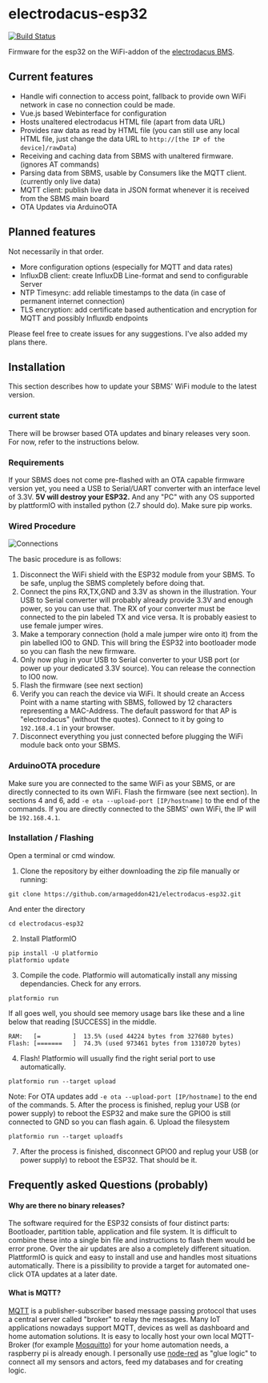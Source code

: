 # electrodacus-esp32
[![Build Status](https://travis-ci.com/armageddon421/electrodacus-esp32.svg?token=FQR4zoDToBXdEtrqsMAE&branch=master)](https://travis-ci.com/armageddon421/electrodacus-esp32)

Firmware for the esp32 on the WiFi-addon of the [electrodacus BMS](http://www.electrodacus.com/).

## Current features

* Handle wifi connection to access point, fallback to provide own WiFi network in case no connection could be made.
* Vue.js based Webinterface for configuration
* Hosts unaltered electrodacus HTML file (apart from data URL)
* Provides raw data as read by HTML file (you can still use any local HTML file, just change the data URL to `http://[the IP of the device]/rawData`)
* Receiving and caching data from SBMS with unaltered firmware. (ignores AT commands)
* Parsing data from SBMS, usable by Consumers like the MQTT client. (currently only live data)
* MQTT client: publish live data in JSON format whenever it is received from the SBMS main board
* OTA Updates via ArduinoOTA


## Planned features

Not necessarily in that order.

* More configuration options (especially for MQTT and data rates)
* InfluxDB client: create InfluxDB Line-format and send to configurable Server
* NTP Timesync: add reliable timestamps to the data (in case of permanent internet connection)
* TLS encryption: add certificate based authentication and encryption for MQTT and possibly Influxdb endpoints

Please feel free to create issues for any suggestions. I've also added my plans there.

## Installation

This section describes how to update your SBMS' WiFi module to the latest version.

### current state

There will be browser based OTA updates and binary releases very soon. For now, refer to the instructions below.

### Requirements

If your SBMS does not come pre-flashed with an OTA capable firmware version yet, you need a USB to Serial/UART converter with an interface level of 3.3V. **5V will destroy your ESP32.** And any "PC" with any OS supported by plattformIO with installed python (2.7 should do). Make sure pip works.

### Wired Procedure

![Connections](documentation/connections1.png)

The basic procedure is as follows:
1. Disconnect the WiFi shield with the ESP32 module from your SBMS. To be safe, unplug the SBMS completely before doing that.
2. Connect the pins RX,TX,GND and 3.3V as shown in the illustration. Your USB to Serial converter will probably already provide 3.3V and enough power, so you can use that. The RX of your converter must be connected to the pin labeled TX and vice versa. It is probably easiest to use female jumper wires.
3. Make a temporary connection (hold a male jumper wire onto it) from the pin labelled IO0 to GND. This will bring the ESP32 into bootloader mode so you can flash the new firmware.
4. Only now plug in your USB to Serial converter to your USB port (or power up your dedicated 3.3V source). You can release the connection to IO0 now.
5. Flash the firmware (see next section)
6. Verify you can reach the device via WiFi. It should create an Access Point with a name starting with SBMS, followed by 12 characters representing a MAC-Address. The default password for that AP is "electrodacus" (without the quotes). Connect to it by going to `192.168.4.1` in your browser.
7. Disconnect everything you just connected before plugging the WiFi module back onto your SBMS.

### ArduinoOTA procedure

Make sure you are connected to the same WiFi as your SBMS, or are directly connected to its own WiFi.
Flash the firmware (see next section). In sections 4 and 6, add `-e ota --upload-port [IP/hostname]` to the end of the commands.
If you are directly connected to the SBMS' own WiFi, the IP will be `192.168.4.1`.

### Installation / Flashing

Open a terminal or cmd window.

1. Clone the repository by either downloading the zip file manually or running:
```
git clone https://github.com/armageddon421/electrodacus-esp32.git
```
And enter the directory
```
cd electrodacus-esp32
```
2. Install PlatformIO
```
pip install -U platformio
platformio update
```
3. Compile the code. Platformio will automatically install any missing dependancies. Check for any errors.
```
platformio run
```
If all goes well, you should see memory usage bars like these and a line below that reading [SUCCESS] in the middle.
```
RAM:   [=         ]  13.5% (used 44224 bytes from 327680 bytes)
Flash: [=======   ]  74.3% (used 973461 bytes from 1310720 bytes)
```
4. Flash! Platformio will usually find the right serial port to use automatically.
```
platformio run --target upload
```
Note: For OTA updates add `-e ota --upload-port [IP/hostname]` to the end of the commands.
5. After the process is finished, replug your USB (or power supply) to reboot the ESP32 and make sure the GPIO0 is still connected to GND so you can flash again.
6. Upload the filesystem
```
platformio run --target uploadfs
```
7. After the process is finished, disconnect GPIO0 and replug your USB (or power supply) to reboot the ESP32. That should be it.

## Frequently asked Questions (probably)

#### Why are there no binary releases?
The software required for the ESP32 consists of four distinct parts: Bootloader, partition table, application and file system. It is difficult to combine these into a single bin file and instructions to flash them would be error prone. Over the air updates are also a completely different situation. PlattformIO is quick and easy to install and use and handles most situations automatically. There is a pissibility to provide a target for automated one-click OTA updates at a later date.

#### What is MQTT?
[MQTT](http://mqtt.org/) is a publisher-subscriber based message passing protocol that uses a central server called "broker" to relay the messages. Many IoT applications nowadays support MQTT, devices as well as dashboard and home automation solutions. It is easy to locally host your own local MQTT-Broker (for example [Mosquitto](https://mosquitto.org/)) for your home automation needs, a raspberry pi is already enough.
I personally use [node-red](https://nodered.org/) as "glue logic" to connect all my sensors and actors, feed my databases and for creating logic.
